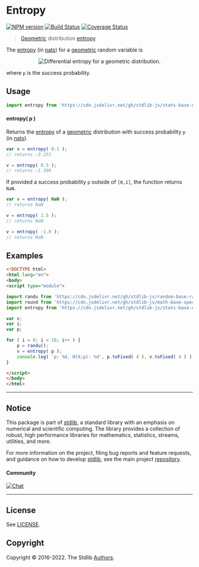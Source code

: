 <!--

@license Apache-2.0

Copyright (c) 2018 The Stdlib Authors.

Licensed under the Apache License, Version 2.0 (the "License");
you may not use this file except in compliance with the License.
You may obtain a copy of the License at

   http://www.apache.org/licenses/LICENSE-2.0

Unless required by applicable law or agreed to in writing, software
distributed under the License is distributed on an "AS IS" BASIS,
WITHOUT WARRANTIES OR CONDITIONS OF ANY KIND, either express or implied.
See the License for the specific language governing permissions and
limitations under the License.

-->

# Entropy

[![NPM version][npm-image]][npm-url] [![Build Status][test-image]][test-url] [![Coverage Status][coverage-image]][coverage-url] <!-- [![dependencies][dependencies-image]][dependencies-url] -->

> [Geometric][geometric-distribution] distribution [entropy][entropy].

<!-- Section to include introductory text. Make sure to keep an empty line after the intro `section` element and another before the `/section` close. -->

<section class="intro">

The [entropy][entropy] (in [nats][nats]) for a [geometric][geometric-distribution] random variable is

<!-- <equation class="equation" label="eq:geometric_entropy" align="center" raw="H\left( X \right) = \tfrac {-(1-p)\ln(1-p)-p\ln(p)}{p}" alt="Differential entropy for a geometric distribution."> -->

<div class="equation" align="center" data-raw-text="H\left( X \right) = \tfrac {-(1-p)\ln(1-p)-p\ln(p)}{p}" data-equation="eq:geometric_entropy">
    <img src="https://cdn.jsdelivr.net/gh/stdlib-js/stdlib@51534079fef45e990850102147e8945fb023d1d0/lib/node_modules/@stdlib/stats/base/dists/geometric/entropy/docs/img/equation_geometric_entropy.svg" alt="Differential entropy for a geometric distribution.">
    <br>
</div>

<!-- </equation> -->

where `p` is the success probability.

</section>

<!-- /.intro -->

<!-- Package usage documentation. -->



<section class="usage">

## Usage

```javascript
import entropy from 'https://cdn.jsdelivr.net/gh/stdlib-js/stats-base-dists-geometric-entropy@esm/index.mjs';
```

#### entropy( p )

Returns the [entropy][entropy] of a [geometric][geometric-distribution] distribution with success probability `p` (in [nats][nats]).

```javascript
var v = entropy( 0.1 );
// returns ~3.251

v = entropy( 0.5 );
// returns ~1.386
```

If provided a success probability `p` outside of `[0,1]`, the function returns `NaN`.

```javascript
var v = entropy( NaN );
// returns NaN

v = entropy( 1.5 );
// returns NaN

v = entropy( -1.0 );
// returns NaN
```

</section>

<!-- /.usage -->

<!-- Package usage notes. Make sure to keep an empty line after the `section` element and another before the `/section` close. -->

<section class="notes">

</section>

<!-- /.notes -->

<!-- Package usage examples. -->

<section class="examples">

## Examples

<!-- eslint no-undef: "error" -->

```html
<!DOCTYPE html>
<html lang="en">
<body>
<script type="module">

import randu from 'https://cdn.jsdelivr.net/gh/stdlib-js/random-base-randu@esm/index.mjs';
import round from 'https://cdn.jsdelivr.net/gh/stdlib-js/math-base-special-round@esm/index.mjs';
import entropy from 'https://cdn.jsdelivr.net/gh/stdlib-js/stats-base-dists-geometric-entropy@esm/index.mjs';

var v;
var i;
var p;

for ( i = 0; i < 10; i++ ) {
    p = randu();
    v = entropy( p );
    console.log( 'p: %d, H(X;p): %d', p.toFixed( 4 ), v.toFixed( 4 ) );
}

</script>
</body>
</html>
```

</section>

<!-- /.examples -->

<!-- Section to include cited references. If references are included, add a horizontal rule *before* the section. Make sure to keep an empty line after the `section` element and another before the `/section` close. -->

<section class="references">

</section>

<!-- /.references -->

<!-- Section for related `stdlib` packages. Do not manually edit this section, as it is automatically populated. -->

<section class="related">

</section>

<!-- /.related -->

<!-- Section for all links. Make sure to keep an empty line after the `section` element and another before the `/section` close. -->


<section class="main-repo" >

* * *

## Notice

This package is part of [stdlib][stdlib], a standard library with an emphasis on numerical and scientific computing. The library provides a collection of robust, high performance libraries for mathematics, statistics, streams, utilities, and more.

For more information on the project, filing bug reports and feature requests, and guidance on how to develop [stdlib][stdlib], see the main project [repository][stdlib].

#### Community

[![Chat][chat-image]][chat-url]

---

## License

See [LICENSE][stdlib-license].


## Copyright

Copyright &copy; 2016-2022. The Stdlib [Authors][stdlib-authors].

</section>

<!-- /.stdlib -->

<!-- Section for all links. Make sure to keep an empty line after the `section` element and another before the `/section` close. -->

<section class="links">

[npm-image]: http://img.shields.io/npm/v/@stdlib/stats-base-dists-geometric-entropy.svg
[npm-url]: https://npmjs.org/package/@stdlib/stats-base-dists-geometric-entropy

[test-image]: https://github.com/stdlib-js/stats-base-dists-geometric-entropy/actions/workflows/test.yml/badge.svg?branch=main
[test-url]: https://github.com/stdlib-js/stats-base-dists-geometric-entropy/actions/workflows/test.yml?query=branch:main

[coverage-image]: https://img.shields.io/codecov/c/github/stdlib-js/stats-base-dists-geometric-entropy/main.svg
[coverage-url]: https://codecov.io/github/stdlib-js/stats-base-dists-geometric-entropy?branch=main

<!--

[dependencies-image]: https://img.shields.io/david/stdlib-js/stats-base-dists-geometric-entropy.svg
[dependencies-url]: https://david-dm.org/stdlib-js/stats-base-dists-geometric-entropy/main

-->

[chat-image]: https://img.shields.io/gitter/room/stdlib-js/stdlib.svg
[chat-url]: https://gitter.im/stdlib-js/stdlib/

[stdlib]: https://github.com/stdlib-js/stdlib

[stdlib-authors]: https://github.com/stdlib-js/stdlib/graphs/contributors

[umd]: https://github.com/umdjs/umd
[es-module]: https://developer.mozilla.org/en-US/docs/Web/JavaScript/Guide/Modules

[deno-url]: https://github.com/stdlib-js/stats-base-dists-geometric-entropy/tree/deno
[umd-url]: https://github.com/stdlib-js/stats-base-dists-geometric-entropy/tree/umd
[esm-url]: https://github.com/stdlib-js/stats-base-dists-geometric-entropy/tree/esm
[branches-url]: https://github.com/stdlib-js/stats-base-dists-geometric-entropy/blob/main/branches.md

[stdlib-license]: https://raw.githubusercontent.com/stdlib-js/stats-base-dists-geometric-entropy/main/LICENSE

[geometric-distribution]: https://en.wikipedia.org/wiki/Geometric_distribution

[entropy]: https://en.wikipedia.org/wiki/Entropy_%28information_theory%29

[nats]: https://en.wikipedia.org/wiki/Nat_%28unit%29

</section>

<!-- /.links -->
